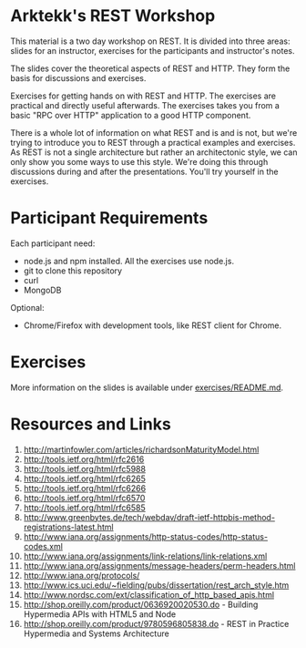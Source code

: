Arktekk's REST Workshop
=======================

This material is a two day workshop on REST. It is divided into three
areas: slides for an instructor, exercises for the participants and
instructor's notes.

The slides cover the theoretical aspects of REST and HTTP. They form
the basis for discussions and exercises.

Exercises for getting hands on with REST and HTTP. The exercises are
practical and directly useful afterwards. The exercises takes you from
a basic "RPC over HTTP" application to a good HTTP component.

There is a whole lot of information on what REST and is and is not,
but we're trying to introduce you to REST through a practical examples
and exercises. As REST is not a single architecture but rather an
architectonic style, we can only show you some ways to use this style.
We're doing this through discussions during and after the
presentations. You'll try yourself in the exercises.

Participant Requirements
========================

Each participant need:

* node.js and npm installed. All the exercises use node.js.
* git to clone this repository
* curl
* MongoDB

Optional:

* Chrome/Firefox with development tools, like REST client for Chrome.

Exercises
=========

More information on the slides is available under [exercises/README.md](./exercises/README.md).

Resources and Links
===================

1. <http://martinfowler.com/articles/richardsonMaturityModel.html>
1. <http://tools.ietf.org/html/rfc2616>
1. <http://tools.ietf.org/html/rfc5988>
1. <http://tools.ietf.org/html/rfc6265>
1. <http://tools.ietf.org/html/rfc6266>
1. <http://tools.ietf.org/html/rfc6570>
1. <http://tools.ietf.org/html/rfc6585>
1. <http://www.greenbytes.de/tech/webdav/draft-ietf-httpbis-method-registrations-latest.html>
1. <http://www.iana.org/assignments/http-status-codes/http-status-codes.xml>
1. <http://www.iana.org/assignments/link-relations/link-relations.xml>
1. <http://www.iana.org/assignments/message-headers/perm-headers.html>
1. <http://www.iana.org/protocols/>
1. <http://www.ics.uci.edu/~fielding/pubs/dissertation/rest_arch_style.htm>
1. <http://www.nordsc.com/ext/classification_of_http_based_apis.html>
1. <http://shop.oreilly.com/product/0636920020530.do> - Building Hypermedia APIs with HTML5 and Node
1. <http://shop.oreilly.com/product/9780596805838.do> - REST in Practice Hypermedia and Systems Architecture
